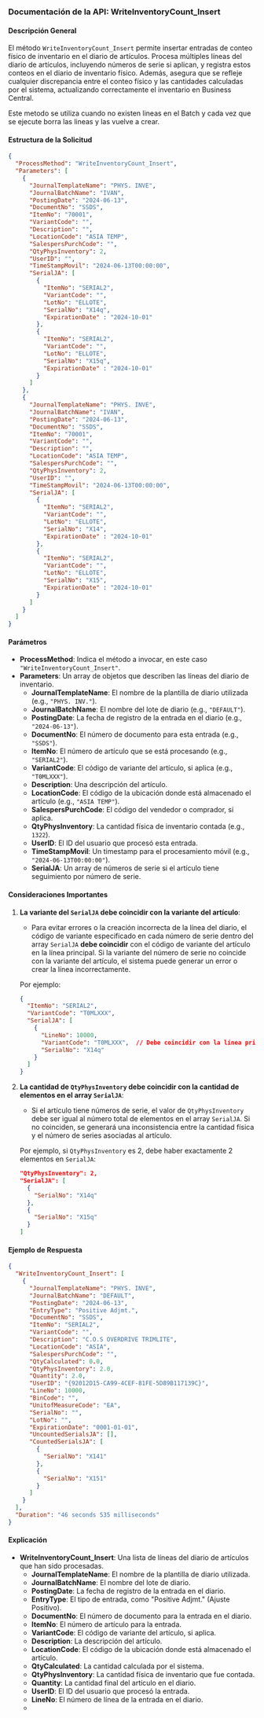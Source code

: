 ### Documentación de la API: WriteInventoryCount_Insert

#### **Descripción General**
El método `WriteInventoryCount_Insert` permite insertar entradas de conteo físico de inventario en el diario de artículos. Procesa múltiples líneas del diario de artículos, incluyendo números de serie si aplican, y registra estos conteos en el diario de inventario físico. Además, asegura que se refleje cualquier discrepancia entre el conteo físico y las cantidades calculadas por el sistema, actualizando correctamente el inventario en Business Central.

Este metodo se utiliza cuando no existen lineas en el Batch y cada vez que se ejecute borra las lineas y las vuelve a crear.

#### **Estructura de la Solicitud**
```json
{
  "ProcessMethod": "WriteInventoryCount_Insert",
  "Parameters": [
    {
      "JournalTemplateName": "PHYS. INVE",
      "JournalBatchName": "IVAN",
      "PostingDate": "2024-06-13",
      "DocumentNo": "SSDS",
      "ItemNo": "70001",
      "VariantCode": "",
      "Description": "",
      "LocationCode": "ASIA TEMP",
      "SalespersPurchCode": "",
      "QtyPhysInventory": 2,
      "UserID": "",
      "TimeStampMovil": "2024-06-13T00:00:00",
      "SerialJA": [
        {
          "ItemNo": "SERIAL2",
          "VariantCode": "",
          "LotNo": "ELLOTE",
          "SerialNo": "X14q",
          "ExpirationDate" : "2024-10-01"
        },
        {
          "ItemNo": "SERIAL2",
          "VariantCode": "",
          "LotNo": "ELLOTE",
          "SerialNo": "X15q",
          "ExpirationDate" : "2024-10-01"
        }
      ]
    },
    {
      "JournalTemplateName": "PHYS. INVE",
      "JournalBatchName": "IVAN",
      "PostingDate": "2024-06-13",
      "DocumentNo": "SSDS",
      "ItemNo": "70001",
      "VariantCode": "",
      "Description": "",
      "LocationCode": "ASIA TEMP",
      "SalespersPurchCode": "",
      "QtyPhysInventory": 2,
      "UserID": "",
      "TimeStampMovil": "2024-06-13T00:00:00",
      "SerialJA": [
        {
          "ItemNo": "SERIAL2",
          "VariantCode": "",
          "LotNo": "ELLOTE",
          "SerialNo": "X14",
          "ExpirationDate" : "2024-10-01"
        },
        {
          "ItemNo": "SERIAL2",
          "VariantCode": "",
          "LotNo": "ELLOTE",
          "SerialNo": "X15",
          "ExpirationDate" : "2024-10-01"
        }
      ]
    }
  ]
}
```

#### **Parámetros**
- **ProcessMethod**: Indica el método a invocar, en este caso `"WriteInventoryCount_Insert"`.
- **Parameters**: Un array de objetos que describen las líneas del diario de inventario.
  - **JournalTemplateName**: El nombre de la plantilla de diario utilizada (e.g., `"PHYS. INV."`).
  - **JournalBatchName**: El nombre del lote de diario (e.g., `"DEFAULT"`).
  - **PostingDate**: La fecha de registro de la entrada en el diario (e.g., `"2024-06-13"`).
  - **DocumentNo**: El número de documento para esta entrada (e.g., `"SSDS"`).
  - **ItemNo**: El número de artículo que se está procesando (e.g., `"SERIAL2"`).
  - **VariantCode**: El código de variante del artículo, si aplica (e.g., `"T0MLXXX"`).
  - **Description**: Una descripción del artículo.
  - **LocationCode**: El código de la ubicación donde está almacenado el artículo (e.g., `"ASIA TEMP"`).
  - **SalespersPurchCode**: El código del vendedor o comprador, si aplica.
  - **QtyPhysInventory**: La cantidad física de inventario contada (e.g., `1322`).
  - **UserID**: El ID del usuario que procesó esta entrada.
  - **TimeStampMovil**: Un timestamp para el procesamiento móvil (e.g., `"2024-06-13T00:00:00"`).
  - **SerialJA**: Un array de números de serie si el artículo tiene seguimiento por número de serie.

#### **Consideraciones Importantes**
1. **La variante del `SerialJA` debe coincidir con la variante del artículo**:
   - Para evitar errores o la creación incorrecta de la línea del diario, el código de variante especificado en cada número de serie dentro del array `SerialJA` **debe coincidir** con el código de variante del artículo en la línea principal. Si la variante del número de serie no coincide con la variante del artículo, el sistema puede generar un error o crear la línea incorrectamente.
   
   Por ejemplo:
   ```json
   {
     "ItemNo": "SERIAL2",
     "VariantCode": "T0MLXXX",
     "SerialJA": [
       {
         "LineNo": 10000,
         "VariantCode": "T0MLXXX",  // Debe coincidir con la línea principal
         "SerialNo": "X14q"
       }
     ]
   }
   ```

2. **La cantidad de `QtyPhysInventory` debe coincidir con la cantidad de elementos en el array `SerialJA`**:
   - Si el artículo tiene números de serie, el valor de `QtyPhysInventory` debe ser igual al número total de elementos en el array `SerialJA`. Si no coinciden, se generará una inconsistencia entre la cantidad física y el número de series asociadas al artículo.
   
   Por ejemplo, si `QtyPhysInventory` es 2, debe haber exactamente 2 elementos en `SerialJA`:
   ```json
   "QtyPhysInventory": 2,
   "SerialJA": [
     {
       "SerialNo": "X14q"
     },
     {
       "SerialNo": "X15q"
     }
   ]
   ```

#### **Ejemplo de Respuesta**
```json
{
  "WriteInventoryCount_Insert": [
    {
      "JournalTemplateName": "PHYS. INVE",
      "JournalBatchName": "DEFAULT",
      "PostingDate": "2024-06-13",
      "EntryType": "Positive Adjmt.",
      "DocumentNo": "SSDS",
      "ItemNo": "SERIAL2",
      "VariantCode": "",
      "Description": "C.O.S OVERDRIVE TRIMLITE",
      "LocationCode": "ASIA",
      "SalespersPurchCode": "",
      "QtyCalculated": 0.0,
      "QtyPhysInventory": 2.0,
      "Quantity": 2.0,
      "UserID": "{92012D15-CA99-4CEF-81FE-5D89B117139C}",
      "LineNo": 10000,
      "BinCode": "",
      "UnitofMeasureCode": "EA",
      "SerialNo": "",
      "LotNo": "",
      "ExpirationDate": "0001-01-01",
      "UncountedSerialsJA": [],
      "CountedSerialsJA": [
        {
          "SerialNo": "X141"
        },
        {
          "SerialNo": "X151"
        }
      ]
    }
  ],
  "Duration": "46 seconds 535 milliseconds"
}
```

#### **Explicación**
- **WriteInventoryCount_Insert**: Una lista de líneas del diario de artículos que han sido procesadas.
  - **JournalTemplateName**: El nombre de la plantilla de diario utilizada.
  - **JournalBatchName**: El nombre del lote de diario.
  - **PostingDate**: La fecha de registro de la entrada en el diario.
  - **EntryType**: El tipo de entrada, como "Positive Adjmt." (Ajuste Positivo).
  - **DocumentNo**: El número de documento para la entrada en el diario.
  - **ItemNo**: El número de artículo para la entrada.
  - **VariantCode**: El código de variante del artículo, si aplica.
  - **Description**: La descripción del artículo.
  - **LocationCode**: El código de la ubicación donde está almacenado el artículo.
  - **QtyCalculated**: La cantidad calculada por el sistema.
  - **QtyPhysInventory**: La cantidad física de inventario que fue contada.
  - **Quantity**: La cantidad final del artículo en el diario.
  - **UserID**: El ID del usuario que procesó la entrada.
  - **LineNo**: El número de línea de la entrada en el diario.
  -